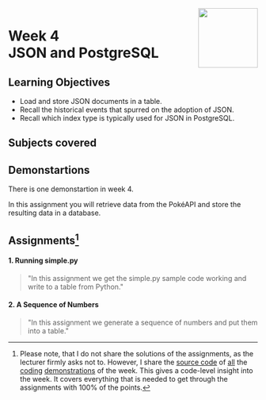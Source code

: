<a href="../">
  <img src="/img/JSON_and_Natural_Language_Processing_in_PostgreSQL_logo.avif" width="120" align="right">
</a>

# Week 4 <br> JSON and PostgreSQL

## Learning Objectives
-  Load and store JSON documents in a table.
-  Recall the historical events that spurred on the adoption of JSON.
-  Recall which index type is typically used for JSON in PostgreSQL.

## Subjects covered


## Demonstartions

There is one demonstartion in week 4. 

In this assignment you will retrieve data from the PokéAPI and store the resulting data in a database.

## Assignments[^1]

#### 1. Running simple.py

>"In this assignment we get the simple.py sample code working and write to a table from Python."

#### 2. A Sequence of Numbers

> "In this assignment we generate a sequence of numbers and put them into a table."

[^1]:Please note, that I do not share the solutions of the assignments, as the lecturer firmly asks not to. However, I share the [source code](./demo1.py) of [all](./demo2.py) the [coding](./demo3.py) [demonstrations](./demo3.sql) of the week. This gives a code-level insight into the week. It covers everything that is needed to get through the assignments with 100% of the points.
